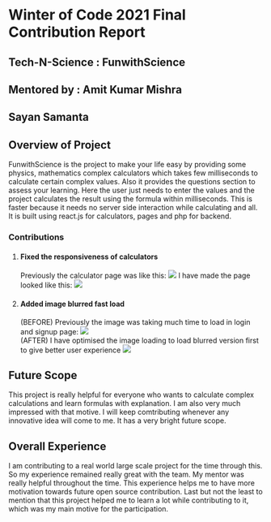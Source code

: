 # Winter of Code 2021 Final Contribution Report

## Tech-N-Science : FunwithScience
## Mentored by : Amit Kumar Mishra
## Sayan Samanta

## Overview of Project
FunwithScience is the project to make your life easy by providing some physics, mathematics complex calculators which takes few milliseconds to calculate certain complex values.
Also it provides the questions section to assess your learning. Here the user just needs to enter the values and the project calculates the result using the formula within milliseconds.
This is faster because it needs no server side interaction while calculating and all. It is built using react.js for calculators, pages and php for backend.

### Contributions

<ol>
  <li>
    <h4>Fixed the responsiveness of calculators</h4>
    Previously the calculator page was like this:
    <img src="https://user-images.githubusercontent.com/67837886/150367660-8742354c-3f98-4304-bbf2-2082dbcb216e.png" />
    I have made the page looked like this:
    <img src="https://user-images.githubusercontent.com/67837886/150367832-30eb25bb-af03-4936-a297-2bef69517f01.png" />
  </li>
  <li>
    <h4>Added image blurred fast load</h4>
    (BEFORE) Previously the image was taking much time to load in login and signup page:
    <img src="https://user-images.githubusercontent.com/67837886/150639066-e3c2ea52-72b7-4ecf-9525-44f060076cd9.gif" />
    <br>
    (AFTER) I have optimised the image loading to load blurred version first to give better user experience
    <img src="https://user-images.githubusercontent.com/67837886/150639118-fddbcaf5-94ff-4af0-ba5a-cd12c1522903.gif" />

  </li>
</ol>
 
## Future Scope
This project is really helpful for everyone who wants to calculate complex calculations and learn formulas with explanation. I am also very much impressed with that motive. I will keep comtributing whenever any innovative idea will come to me. It has a very bright future scope.

## Overall Experience
I am contributing to a real world large scale project for the time through this. So my experience remained really great with the team. My mentor was really helpful throughout the time. This experience helps me to have more motivation towards future open source contribution. Last but not the least to mention that this project helped me to learn a lot while contributing to it, which was my main motive for the participation.
